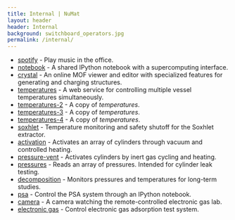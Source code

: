 ```yaml
---
title: Internal | NuMat
layout: header
header: Internal
background: switchboard_operators.jpg
permalink: /internal/
---
```


 * [spotify](/spotify) - Play music in the office.
 * [notebook](/notebook) - A shared IPython notebook with a supercomputing
   interface.
 * [crystal](/crystal) - An online MOF viewer and editor with specialized
   features for generating and charging structures.
 * [temperatures](/temperatures) - A web service for controlling multiple vessel temperatures simultaneously.
 * [temperatures-2](/temperatures-2) - A copy of *temperatures*.
 * [temperatures-3](/temperatures-3) - A copy of *temperatures*.
 * [temperatures-4](/temperatures-4) - A copy of *temperatures*.
 * [soxhlet](/soxhlet) - Temperature monitoring and safety shutoff for the Soxhlet extractor.
 * [activation](/activation) - Activates an array of cylinders through vacuum and controlled heating.
 * [pressure-vent](/pressure-vent) - Activates cylinders by inert gas cycling and heating.
 * [pressures](/pressures) - Reads an array of pressures. Intended for cylinder leak testing.
 * [decomposition](/decomposition) - Monitors pressures and temperatures for long-term studies.
 * [psa](/psa) - Control the PSA system through an IPython notebook.
 * [camera](/camera) - A camera watching the remote-controlled electronic gas lab.
 * [electronic gas](/electronic-gas) - Control electronic gas adsorption test system.
